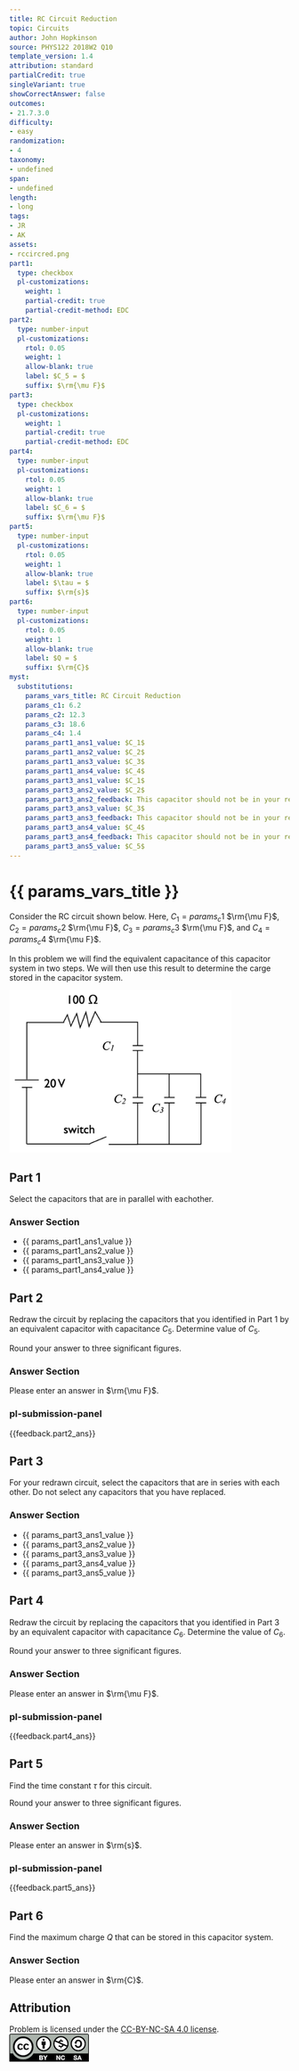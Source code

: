 ```yaml
---
title: RC Circuit Reduction
topic: Circuits
author: John Hopkinson
source: PHYS122 2018W2 Q10
template_version: 1.4
attribution: standard
partialCredit: true
singleVariant: true
showCorrectAnswer: false
outcomes:
- 21.7.3.0
difficulty:
- easy
randomization:
- 4
taxonomy:
- undefined
span:
- undefined
length:
- long
tags:
- JR
- AK
assets:
- rccircred.png
part1:
  type: checkbox
  pl-customizations:
    weight: 1
    partial-credit: true
    partial-credit-method: EDC
part2:
  type: number-input
  pl-customizations:
    rtol: 0.05
    weight: 1
    allow-blank: true
    label: $C_5 = $
    suffix: $\rm{\mu F}$
part3:
  type: checkbox
  pl-customizations:
    weight: 1
    partial-credit: true
    partial-credit-method: EDC
part4:
  type: number-input
  pl-customizations:
    rtol: 0.05
    weight: 1
    allow-blank: true
    label: $C_6 = $
    suffix: $\rm{\mu F}$
part5:
  type: number-input
  pl-customizations:
    rtol: 0.05
    weight: 1
    allow-blank: true
    label: $\tau = $
    suffix: $\rm{s}$
part6:
  type: number-input
  pl-customizations:
    rtol: 0.05
    weight: 1
    allow-blank: true
    label: $Q = $
    suffix: $\rm{C}$
myst:
  substitutions:
    params_vars_title: RC Circuit Reduction
    params_c1: 6.2
    params_c2: 12.3
    params_c3: 18.6
    params_c4: 1.4
    params_part1_ans1_value: $C_1$
    params_part1_ans2_value: $C_2$
    params_part1_ans3_value: $C_3$
    params_part1_ans4_value: $C_4$
    params_part3_ans1_value: $C_1$
    params_part3_ans2_value: $C_2$
    params_part3_ans2_feedback: This capacitor should not be in your redrawn circuit.
    params_part3_ans3_value: $C_3$
    params_part3_ans3_feedback: This capacitor should not be in your redrawn circuit.
    params_part3_ans4_value: $C_4$
    params_part3_ans4_feedback: This capacitor should not be in your redrawn circuit.
    params_part3_ans5_value: $C_5$
---
```

# {{ params_vars_title }}
Consider the RC circuit shown below. Here, $C_1 = {{ params_c1 }}$ $\rm{\mu F}$, $C_2 = {{ params_c2 }}$ $\rm{\mu F}$, $C_3 = {{ params_c3 }}$ $\rm{\mu F}$, and $C_4 = {{ params_c4 }}$ $\rm{\mu F}$.

In this problem we will find the equivalent capacitance of this capacitor system in two steps. We will then use this result to determine the carge stored in the capacitor system.

<img src="rccircred.png" width=400 alt="A circuit diagram showing a 20 volt battery with its long teminal connected to a 100 ohm resistor that is connected to a capacitor with capacitance C1. After the capacitor, the circuit splits into three paths. One is connected to a capacitor with capacitance C2, another is connected to a capacitor with capacitance C3, and another is connected to a capacitor with capacitance C4. The paths then come together and connect to a switch, which is connected back to the short terminal the battery.">

## Part 1

Select the capacitors that are in parallel with eachother.

### Answer Section

- {{ params_part1_ans1_value }}
- {{ params_part1_ans2_value }}
- {{ params_part1_ans3_value }}
- {{ params_part1_ans4_value }}

## Part 2

Redraw the circuit by replacing the capacitors that you identified in Part 1 by an equivalent capacitor with capacitance $C_5$. Determine value of $C_5$.

Round your answer to three significant figures.

### Answer Section

Please enter an answer in $\rm{\mu F}$.

### pl-submission-panel

{{feedback.part2_ans}}

## Part 3

For your redrawn circuit, select the capacitors that are in series with each other. Do not select any capacitors that you have replaced.

### Answer Section

- {{ params_part3_ans1_value }}
- {{ params_part3_ans2_value }}
- {{ params_part3_ans3_value }}
- {{ params_part3_ans4_value }}
- {{ params_part3_ans5_value }}

## Part 4

Redraw the circuit by replacing the capacitors that you identified in Part 3 by an equivalent capacitor with capacitance $C_6$. Determine the value of $C_6$.

Round your answer to three significant figures.

### Answer Section

Please enter an answer in $\rm{\mu F}$.

### pl-submission-panel

{{feedback.part4_ans}}

## Part 5

Find the time constant $\tau$ for this circuit.

Round your answer to three significant figures.

### Answer Section

Please enter an answer in $\rm{s}$.

### pl-submission-panel

{{feedback.part5_ans}}

## Part 6

Find the maximum charge $Q$ that can be stored in this capacitor system.

### Answer Section

Please enter an answer in $\rm{C}$.

## Attribution

Problem is licensed under the [CC-BY-NC-SA 4.0 license](https://creativecommons.org/licenses/by-nc-sa/4.0/).<br> ![The Creative Commons 4.0 license requiring attribution-BY, non-commercial-NC, and share-alike-SA license.](https://raw.githubusercontent.com/firasm/bits/master/by-nc-sa.png)
